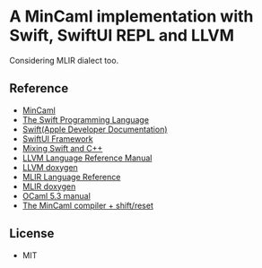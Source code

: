 # A MinCaml implementation with Swift, SwiftUI REPL and LLVM
Considering MLIR dialect too.
## Reference
- [MinCaml](https://esumii.github.io/min-caml/index.html)
- [The Swift Programming Language](https://docs.swift.org/swift-book/documentation/the-swift-programming-language/)
- [Swift(Apple Developer Documentation)](https://developer.apple.com/documentation/Swift)
- [SwiftUI Framework](https://developer.apple.com/documentation/swiftui)
- [Mixing Swift and C++](https://www.swift.org/documentation/cxx-interop/)
- [LLVM Language Reference Manual](https://llvm.org/docs/LangRef.html)
- [LLVM doxygen](https://llvm.org/doxygen/index.html)
- [MLIR Language Reference](https://mlir.llvm.org/docs/LangRef/)
- [MLIR doxygen](https://mlir.llvm.org/doxygen/)
- [OCaml 5.3 manual](https://ocaml.org/manual/5.3/index.html)
- [The MinCaml compiler + shift/reset](http://pllab.is.ocha.ac.jp/min-caml-e.php)

## License
- MIT
